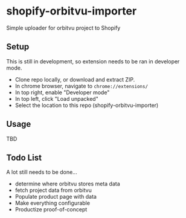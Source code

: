 # shopify-orbitvu-importer
Simple uploader for orbitvu project to Shopify

## Setup
This is still in development, so extension needs to be ran in developer mode.

- Clone repo locally, or download and extract ZIP.
- In chrome browser, navigate to `chrome://extensions/`
- In top right, enable "Developer mode"
- In top left, click "Load unpacked"
- Select the location to this repo (shopify-orbitvu-importer)

## Usage
TBD

## Todo List
A lot still needs to be done...
- determine where orbitvu stores meta data
- fetch project data from orbitvu
- Populate product page with data
- Make everything configurable
- Productize proof-of-concept
